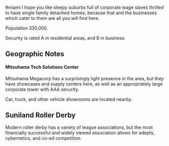 #miami
I hope you like sleepy suburbs full of corporate wage slaves thrilled to have single family detached homes, because that and the businesses which cater to them are all you will find here.   
  
Population 330,000.  
  
Security is rated A in residential areas, and B in business.

## Geographic Notes

#### Mitsuhama Tech Solutions Center

Mitsuhama Megacorp has a surprisingly light presence in the area, but they have showcases and supply centers here, as well as an appropriately large corporate tower with AAA security.   
  
Car, truck, and other vehicle showrooms are located nearby.

## Suniland Roller Derby

Modern roller derby has a variety of league associations, but the most financially successful and widely viewed association allows for adepts, cybernetics, and co-ed competition.